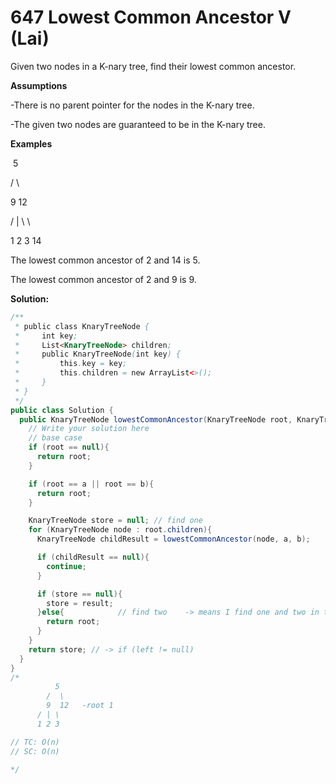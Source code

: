 # 647 Lowest Common Ancestor V (Lai)

Given two nodes in a K-nary tree, find their lowest common ancestor.

**Assumptions**

-There is no parent pointer for the nodes in the K-nary tree.

-The given two nodes are guaranteed to be in the K-nary tree.

**Examples**



​    5

   /  \

   9  12

  / | \   \

 1 2  3   14



The lowest common ancestor of 2 and 14 is 5.

The lowest common ancestor of 2 and 9 is 9.



**Solution:**

```java
/**
 * public class KnaryTreeNode {
 *     int key;
 *     List<KnaryTreeNode> children;
 *     public KnaryTreeNode(int key) {
 *         this.key = key;
 *         this.children = new ArrayList<>();
 *     }
 * }
 */
public class Solution {
  public KnaryTreeNode lowestCommonAncestor(KnaryTreeNode root, KnaryTreeNode a, KnaryTreeNode b) {
    // Write your solution here
    // base case 
    if (root == null){
      return root;
    }

    if (root == a || root == b){
      return root;
    }

    KnaryTreeNode store = null; // find one 
    for (KnaryTreeNode node : root.children){
      KnaryTreeNode childResult = lowestCommonAncestor(node, a, b);

      if (childResult == null){
        continue;
      }

      if (store == null){
        store = result;    
      }else{            // find two    -> means I find one and two in the child -> current root the lca
        return root;
      }
    }
    return store; // -> if (left != null)
  }
}
/*
          5
        /  \
        9  12   -root 1 
      / | \  
      1 2 3

// TC: O(n)
// SC: O(n)

*/
```

